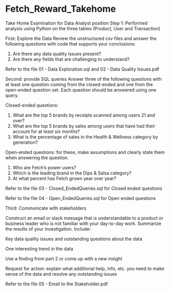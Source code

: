 # Fetch_Reward_Takehome
Take Home Examination for Data Analyst position 
Step 1:
Performed analysis using Python on the three tables (Product, User and Transaction)

First: Explore the Data
Review the unstructured csv files and answer the following questions with code that supports your conclusions:
1. Are there any data quality issues present?
2. Are there any fields that are challenging to understand?

Refer to the file 01 - Data Exploration.sql and 02 - Data Quality Issues.pdf

Second: provide SQL queries
Answer three of the following questions with at least one question coming from the closed-ended and one from the open-ended question set. Each question should be answered using one query.

Closed-ended questions:
1. What are the top 5 brands by receipts scanned among users 21 and over?
2. What are the top 5 brands by sales among users that have had their account for at least six months?
3. What is the percentage of sales in the Health & Wellness category by generation?

Open-ended questions: for these, make assumptions and clearly state them when answering the question.
1. Who are Fetch’s power users?
2. Which is the leading brand in the Dips & Salsa category?
3. At what percent has Fetch grown year over year?

Refer to the file 03 - Closed_EndedQueries.sql for Closed ended questions

Refer to the file 04 - Open_EndedQueries.sql for Open ended questions

Third: Communicate with stakeholders

Construct an email or slack message that is understandable to a product or business leader who is not familiar with your day-to-day work. Summarize the results of your investigation. Include:

Key data quality issues and outstanding questions about the data

One interesting trend in the data
    
  Use a finding from part 2 or come up with a new insight

Request for action: explain what additional help, info, etc. you need to make sense of the data and resolve any outstanding issues

Refer to the file 05 - Email to the Stakeholder.pdf


